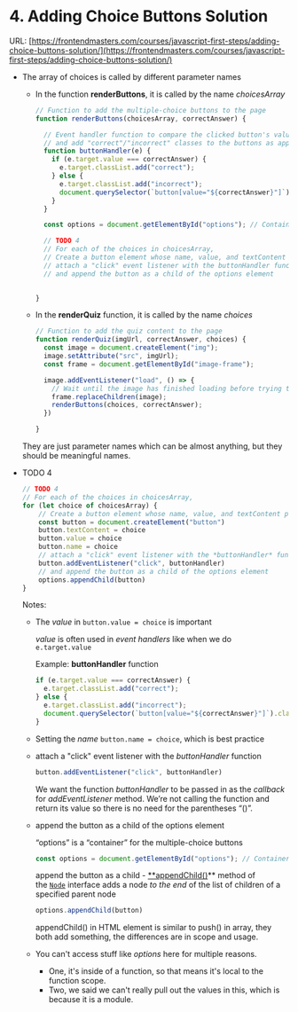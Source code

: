 # 4. Adding Choice Buttons Solution

URL: [https://frontendmasters.com/courses/javascript-first-steps/adding-choice-buttons-solution/](https://frontendmasters.com/courses/javascript-first-steps/adding-choice-buttons-solution/)

- The array of choices is called by different parameter names
    - In the function **renderButtons**, it is called by the name *choicesArray*
        
        ```jsx
        // Function to add the multiple-choice buttons to the page
        function renderButtons(choicesArray, correctAnswer) {
        
          // Event handler function to compare the clicked button's value to correctAnswer
          // and add "correct"/"incorrect" classes to the buttons as appropriate
          function buttonHandler(e) {
            if (e.target.value === correctAnswer) {
              e.target.classList.add("correct");
            } else {
              e.target.classList.add("incorrect");
              document.querySelector(`button[value="${correctAnswer}"]`).classList.add("correct");
            }
          }
        
          const options = document.getElementById("options"); // Container for the multiple-choice buttons
        
          // TODO 4
          // For each of the choices in choicesArray,
          // Create a button element whose name, value, and textContent properties are the value of that choice,
          // attach a "click" event listener with the buttonHandler function,
          // and append the button as a child of the options element
          
        
        }
        ```
        
    - In the **renderQuiz** function, it is called by the name *choices*
        
        ```jsx
        // Function to add the quiz content to the page
        function renderQuiz(imgUrl, correctAnswer, choices) {
          const image = document.createElement("img");
          image.setAttribute("src", imgUrl);
          const frame = document.getElementById("image-frame");
        
          image.addEventListener("load", () => {
            // Wait until the image has finished loading before trying to add elements to the page
            frame.replaceChildren(image);
            renderButtons(choices, correctAnswer);
          })
        
        }
        ```
        
    
    They are just parameter names which can be almost anything, but they should be meaningful names.
    
- TODO 4
    
    ```jsx
    // TODO 4
    // For each of the choices in choicesArray,
    for (let choice of choicesArray) {
    	// Create a button element whose name, value, and textContent properties are the value of that choice,
    	const button = document.createElement("button")
    	button.textContent = choice
    	button.value = choice
    	button.name = choice
    	// attach a "click" event listener with the *buttonHandler* function,
    	button.addEventListener("click", buttonHandler)
    	// and append the button as a child of the options element
    	options.appendChild(button)
    }
    ```
    
    Notes:
    
    - The *value* in `button.value = choice`  is important
        
        *value* is often used in *event handlers* like when we do `e.target.value` 
        
        Example: **buttonHandler** function
        
        ```jsx
        if (e.target.value === correctAnswer) {
          e.target.classList.add("correct");
        } else {
          e.target.classList.add("incorrect");
          document.querySelector(`button[value="${correctAnswer}"]`).classList.add("correct");
        }
        ```
        
    - Setting the *name* `button.name = choice`, which is best practice
    - attach a "click" event listener with the *buttonHandler* function
        
        ```jsx
        button.addEventListener("click", buttonHandler)
        ```
        
        We want the function *buttonHandler* to be passed in as the *callback* for *addEventListener* method. We’re not calling the function and return its value so there is no need for the parentheses “()”.
        
    - append the button as a child of the options element
        
        “options” is a “container” for the multiple-choice buttons 
        
        ```jsx
        const options = document.getElementById("options"); // Container for the multiple-choice buttons
        ```
        
        append the button as a child - [**appendChild()](https://developer.mozilla.org/en-US/docs/Web/API/Node/appendChild)** method of the [`Node`](https://developer.mozilla.org/en-US/docs/Web/API/Node) interface adds a node *to the end* of the list of children of a specified parent node
        
        ```jsx
        options.appendChild(button)
        ```
        
        appendChild() in HTML element is similar to push() in array, they both add something, the differences are in scope and usage.
        
    - You can't access stuff like *options* here for multiple reasons.
        - One, it's inside of a function, so that means it's local to the function scope.
        - Two, we said we can't really pull out the values in this, which is because it is a module.
